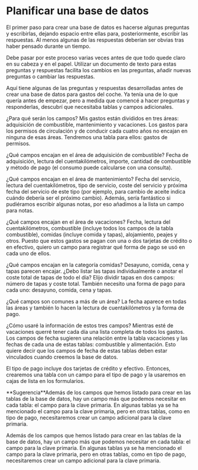 
# Planificar una base de datos

El primer paso para crear una base de datos es hacerse algunas preguntas y escribirlas, dejando espacio entre ellas para, posteriormente, escribir las respuestas. Al menos algunas de las respuestas deberían ser obvias tras haber pensado durante un tiempo.

Debe pasar por este proceso varias veces antes de que todo quede claro en su cabeza y en el papel. Utilizar un documento de texto para estas preguntas y respuestas facilita los cambios en las preguntas, añadir nuevas preguntas o cambiar las respuestas.

Aquí tiene algunas de las preguntas y respuestas desarrolladas antes de crear una base de datos para gastos del coche. Ya tenía una de lo que quería antes de empezar, pero a medida que comencé a hacer preguntas y responderlas, descubrí que necesitaba tablas y campos adicionales.

¿Para qué serán los campos? Mis gastos están divididos en tres áreas: adquisición de combustible, mantenimiento y vacaciones. Los gastos para los permisos de circulación y de conducir cada cuatro años no encajan en ninguna de esas áreas. Tendremos una tabla para ellos: gastos de permisos.

¿Qué campos encajan en el área de adquisición de combustible? Fecha de adquisición, lectura del cuentakilómetros, importe, cantidad de combustible y método de pago (el consumo puede calcularse con una consulta).

¿Qué campos encajan en el área de mantenimiento? Fecha del servicio, lectura del cuentakilómetros, tipo de servicio, coste del servicio y próxima fecha del servicio de este tipo (por ejemplo, para cambio de aceite indica cuándo debería ser el próximo cambio). Además, sería fantástico si pudiéramos escribir algunas notas, por eso añadimos a la lista un campo para notas.

¿Qué campos encajan en el área de vacaciones? Fecha, lectura del cuentakilómetros, combustible (incluye todos los campos de la tabla combustible), comidas (incluye comida y tapas), alojamiento, peajes y otros. Puesto que estos gastos se pagan con una o dos tarjetas de crédito o en efectivo, quiero un campo para registrar qué forma de pago se usó en cada uno de ellos.

¿Qué campos encajan en la categoría comidas? Desayuno, comida, cena y tapas parecen encajar. ¿Debo listar las tapas individualmente o anotar el coste total de tapas de todo el día? Elijo dividir tapas en dos campos: número de tapas y coste total. También necesito una forma de pago para cada uno: desayuno, comida, cena y tapas.

¿Qué campos son comunes a más de un área? La fecha aparece en todas las áreas y también lo hacen la lectura de cuentakilómetros y la forma de pago.

¿Cómo usaré la información de estos tres campos? Mientras esté de vacaciones querré tener cada día una lista completa de todos los gastos. Los campos de fecha sugieren una relación entre la tabla vacaciones y las fechas de cada una de estas tablas: combustible y alimentación. Esto quiere decir que los campos de fecha de estas tablas deben estar vinculados cuando creemos la base de datos.

El tipo de pago incluye dos tarjetas de crédito y efectivo. Entonces, crearemos una tabla con un campo para el tipo de pago y la usaremos en cajas de lista en los formularios.
<td width="15%" bgcolor="#83caff">**Sugerencia**</td><td width="85%" valign="top">Además de los campos que hemos listado para crear en las tablas de la base de datos, hay un campo más que podemos necesitar en cada tabla: el campo para la clave primaria. En algunas tablas ya se ha mencionado el campo para la clave primaria, pero en otras tablas, como en tipo de pago, necesitaremos crear un campo adicional para la clave primaria.</td>

Además de los campos que hemos listado para crear en las tablas de la base de datos, hay un campo más que podemos necesitar en cada tabla: el campo para la clave primaria. En algunas tablas ya se ha mencionado el campo para la clave primaria, pero en otras tablas, como en tipo de pago, necesitaremos crear un campo adicional para la clave primaria.

